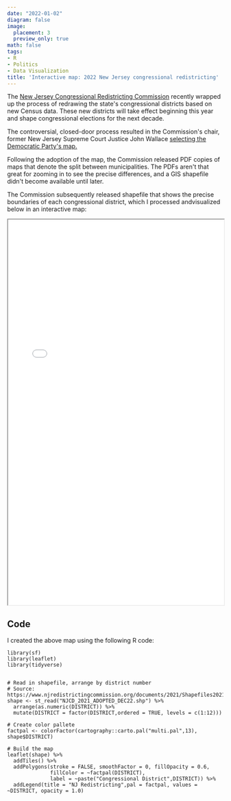 ```yaml
---
date: "2022-01-02"
diagram: false
image:
  placement: 3
  preview_only: true
math: false
tags:
- R
- Politics
- Data Visualization
title: 'Interactive map: 2022 New Jersey congressional redistricting'
---
```


The [New Jersey Congressional Redistricting Commission](https://www.njredistrictingcommission.org) recently wrapped up the process of redrawing the state's congressional districts based on new Census data. These new districts will take effect beginning this year and shape congressional elections for the next decade.

The controversial, closed-door process resulted in the Commission's chair, former New Jersey Supreme Court Justice John Wallace [selecting the Democratic Party's map.](https://newjerseyglobe.com/redistricing/after-closed-door-process-wallace-chooses-democratic-congressional-map/)

Following the adoption of the map, the Commission released PDF copies of maps that denote the split between municipalities. The PDFs aren't that great for zooming in to see the precise differences, and a GIS shapefile didn't become available until later.

The Commission subsequently released shapefile that shows the precise boundaries of each congressional district, which I processed andvisualized below in an interactive map:

<iframe seamless
src="/leaflet/njcongdists/index.html" width="100%" height="900">
</iframe>


## Code

I created the above map using the following R code:

```{r}
library(sf)
library(leaflet)
library(tidyverse)


# Read in shapefile, arrange by district number
# Source: https://www.njredistrictingcommission.org/documents/2021/Shapefiles2021/NJCD_2021_SHAPE_FILE.zip
shape <- st_read("NJCD_2021_ADOPTED_DEC22.shp") %>% 
  arrange(as.numeric(DISTRICT)) %>%
  mutate(DISTRICT = factor(DISTRICT,ordered = TRUE, levels = c(1:12)))

# Create color pallete
factpal <- colorFactor(cartography::carto.pal("multi.pal",13), shape$DISTRICT)

# Build the map
leaflet(shape) %>%
  addTiles() %>%
  addPolygons(stroke = FALSE, smoothFactor = 0, fillOpacity = 0.6,
              fillColor = ~factpal(DISTRICT),
              label = ~paste("Congressional District",DISTRICT)) %>%
  addLegend(title = "NJ Redistricting",pal = factpal, values = ~DISTRICT, opacity = 1.0)
```

